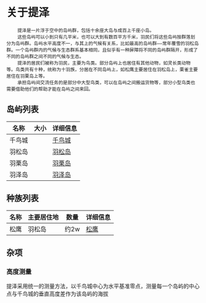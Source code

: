 # 关于提泽

        提泽是一片浮于空中的岛屿群，包括十余座大岛与成百上千座小岛。
        这些岛屿可以小到只有几平米，也可以大到有数百平方千米，羽民们将这些岛屿按群落划分为岛屿群。岛屿水平高度不一，与其上的气候有关系，比如最高的岛屿群——常年覆雪的羽松岛群。一个岛屿群内的气候与生态群系基本相同，且似乎有一种屏障将不同的岛屿群隔开，形成了不同的岛屿群之间不同的气候与生态。
        提泽的居民们被称为羽民，主要为鸟类。部分岛屿上也居住有其他动物，如灵长类动物等。鸟类共有十种，统称为十羽族，分居在不同岛屿上，如松鹰主要居住在羽松岛上，栗雀主要居住在羽栗岛上等。
        承担岛屿间交流任务的是部分中大型鸟类，可以在岛屿之间搬运货物等，部分小型鸟类也需要借助他们的帮助才能在岛屿之间来回。


## 岛屿列表

|名称|大小|详细信息|
|--|--|--|
|千鸟城| |[千鸟城](./islands/birdsCity.md)|
|羽松岛| |[羽松岛](./islands/featherpineIsland.md)|
|羽栗岛| |[羽栗岛](./islands/featherchestnutIsland.md)|
|羽泽岛| |[羽泽岛](./islands/swampIsland.md)|

## 种族列表

|名称|主要居住地|数量|详细信息|
|--|--|--|--|
|松鹰|羽松岛|约2w|[松鹰](./species/pineagle.md)|

## 杂项
### 高度测量
提泽采用统一的测量方法，以千鸟城中心为水平基准零点，测量每一个岛屿的中心点与千鸟城的垂直高度差作为该岛屿的海拔